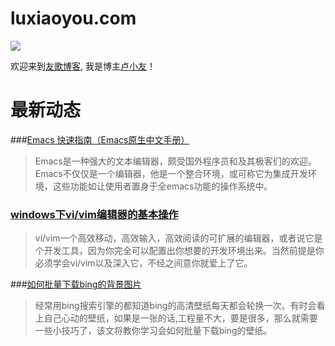 luxiaoyou.com
====================
<a href="http://weibo.com/yougelu/" target="_blank"><img src="http://service.t.sina.com.cn/widget/qmd/1813932610/4b6e507b/1.png"/></a>


欢迎来到[友歌博客](http://www.luxiaoyou.com),
我是博主[卢小友](http://www.luxiaoyou.com/about)！


最新动态
====================

###[Emacs 快速指南（Emacs原生中文手册）](http://www.luxiaoyou.com/blog/2015/4/a-simple-emacs-tutorial.html)

>Emacs是一种强大的文本编辑器，颇受国外程序员和及其极客们的欢迎。Emacs不仅仅是一个编辑器，他是一个整合环境，或可称它为集成开发环境，这些功能如让使用者置身于全emacs功能的操作系统中。


### [windows下vi/vim编辑器的基本操作](http://www.luxiaoyou.com/blog/2015/4/the-basic-opration-of-vi-editor.html)

>vi/vim一个高效移动，高效输入，高效阅读的可扩展的编辑器，或者说它是个开发工具，因为你完全可以配置出你想要的开发环境出来。当然前提是你必须学会vi/vim以及深入它，不经之间意你就爱上了它。


###[如何批量下载bing的背景图片](http://www.luxiaoyou.com/blog/2014/12/How-to-batch-download-bing%27s-background-picture.html)

>经常用bing搜索引擎的都知道bing的高清壁纸每天都会轮换一次。有时会看上自己心动的壁纸，如果是一张的话,工程量不大，要是很多，那么就需要一些小技巧了，该文将教你学习会如何批量下载bing的壁纸。
